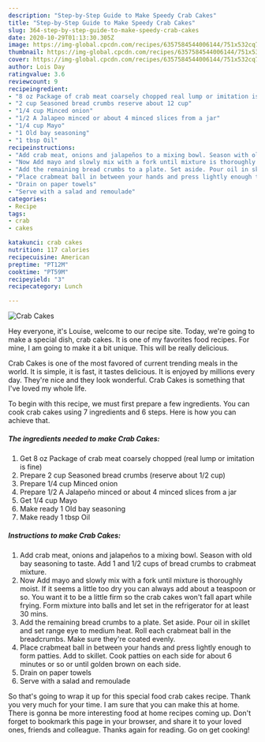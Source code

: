 ```yaml
---
description: "Step-by-Step Guide to Make Speedy Crab Cakes"
title: "Step-by-Step Guide to Make Speedy Crab Cakes"
slug: 364-step-by-step-guide-to-make-speedy-crab-cakes
date: 2020-10-29T01:13:30.305Z
image: https://img-global.cpcdn.com/recipes/6357584544006144/751x532cq70/crab-cakes-recipe-main-photo.jpg
thumbnail: https://img-global.cpcdn.com/recipes/6357584544006144/751x532cq70/crab-cakes-recipe-main-photo.jpg
cover: https://img-global.cpcdn.com/recipes/6357584544006144/751x532cq70/crab-cakes-recipe-main-photo.jpg
author: Lois Day
ratingvalue: 3.6
reviewcount: 9
recipeingredient:
- "8 oz Package of crab meat coarsely chopped real lump or imitation is fine"
- "2 cup Seasoned bread crumbs reserve about 12 cup"
- "1/4 cup Minced onion"
- "1/2 A Jalapeo minced or about 4 minced slices from a jar"
- "1/4 cup Mayo"
- "1 Old bay seasoning"
- "1 tbsp Oil"
recipeinstructions:
- "Add crab meat, onions and jalapeños to a mixing bowl. Season with old bay seasoning to taste. Add 1 and 1/2 cups of bread crumbs to crabmeat mixture."
- "Now Add mayo and slowly mix with a fork until mixture is thoroughly moist. If it seems a little too dry you can always add about a teaspoon or so. You want it to be a little firm so the crab cakes won&#39;t fall apart while frying. Form mixture into balls and let set in the refrigerator for at least 30 mins."
- "Add the remaining bread crumbs to a plate. Set aside. Pour oil in skillet and set range eye to medium heat. Roll each crabmeat ball in the breadcrumbs. Make sure they&#39;re coated evenly."
- "Place crabmeat ball in between your hands and press lightly enough to form patties. Add to skillet. Cook patties on each side for about 6 minutes or so or until golden brown on each side."
- "Drain on paper towels"
- "Serve with a salad and remoulade"
categories:
- Recipe
tags:
- crab
- cakes

katakunci: crab cakes 
nutrition: 117 calories
recipecuisine: American
preptime: "PT12M"
cooktime: "PT59M"
recipeyield: "3"
recipecategory: Lunch

---
```



![Crab Cakes](https://img-global.cpcdn.com/recipes/6357584544006144/751x532cq70/crab-cakes-recipe-main-photo.jpg)

Hey everyone, it's Louise, welcome to our recipe site. Today, we're going to make a special dish, crab cakes. It is one of my favorites food recipes. For mine, I am going to make it a bit unique. This will be really delicious.



Crab Cakes is one of the most favored of current trending meals in the world. It is simple, it is fast, it tastes delicious. It is enjoyed by millions every day. They're nice and they look wonderful. Crab Cakes is something that I've loved my whole life.


To begin with this recipe, we must first prepare a few ingredients. You can cook crab cakes using 7 ingredients and 6 steps. Here is how you can achieve that.

<!--inarticleads1-->

##### The ingredients needed to make Crab Cakes:

1. Get 8 oz Package of crab meat coarsely chopped (real lump or imitation is fine)
1. Prepare 2 cup Seasoned bread crumbs (reserve about 1/2 cup)
1. Prepare 1/4 cup Minced onion
1. Prepare 1/2 A Jalapeño minced or about 4 minced slices from a jar
1. Get 1/4 cup Mayo
1. Make ready 1 Old bay seasoning
1. Make ready 1 tbsp Oil




<!--inarticleads2-->

##### Instructions to make Crab Cakes:

1. Add crab meat, onions and jalapeños to a mixing bowl. Season with old bay seasoning to taste. Add 1 and 1/2 cups of bread crumbs to crabmeat mixture.
1. Now Add mayo and slowly mix with a fork until mixture is thoroughly moist. If it seems a little too dry you can always add about a teaspoon or so. You want it to be a little firm so the crab cakes won&#39;t fall apart while frying. Form mixture into balls and let set in the refrigerator for at least 30 mins.
1. Add the remaining bread crumbs to a plate. Set aside. Pour oil in skillet and set range eye to medium heat. Roll each crabmeat ball in the breadcrumbs. Make sure they&#39;re coated evenly.
1. Place crabmeat ball in between your hands and press lightly enough to form patties. Add to skillet. Cook patties on each side for about 6 minutes or so or until golden brown on each side.
1. Drain on paper towels
1. Serve with a salad and remoulade




So that's going to wrap it up for this special food crab cakes recipe. Thank you very much for your time. I am sure that you can make this at home. There is gonna be more interesting food at home recipes coming up. Don't forget to bookmark this page in your browser, and share it to your loved ones, friends and colleague. Thanks again for reading. Go on get cooking!
